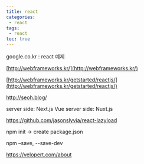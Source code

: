 ```yaml
---
title: react
categories: 
 - react
tags: 
 - react
toc: true
---
```


google.co.kr : react 예제

[http://webframeworks.kr/](http://webframeworks.kr/)

[http://webframeworks.kr/getstarted/reactjs/](http://webframeworks.kr/getstarted/reactjs/)

<http://seoh.blog/>

server side: Next.js
 Vue server side: Nuxt.js

<https://github.com/jasonslyvia/react-lazyload>

npm init  -> create package.json

npm –save, --save-dev

<https://velopert.com/about>

 
